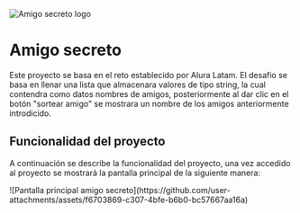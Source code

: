 ![Amigo secreto logo](https://github.com/user-attachments/assets/e4919085-ac5f-4856-8123-7eb42acbbfc1)
<h1>Amigo secreto</h1>
<p>Este proyecto se basa en el reto establecido por Alura Latam. El desafio se basa en llenar una lista que almacenara valores de tipo string, la cual contendra como datos nombres de amigos, posteriormente al dar clic en el botón "sortear amigo" se mostrara un nombre de los amigos anteriormente introdicido.</p>

<h2>Funcionalidad del proyecto</h2>
<p>A continuación se describe la funcionalidad del proyecto, una vez accedido al proyecto se mostrará la pantalla principal de la siguiente manera:</p>
![Pantalla principal amigo secreto](https://github.com/user-attachments/assets/f6703869-c307-4bfe-b6b0-bc57667aa16a)
